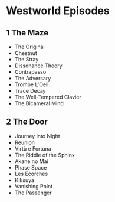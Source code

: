 # Westworld Episodes

## 1 The Maze
*    The Original
*    Chestnut
*    The Stray
*    Dissonance Theory
*    Contrapasso
*    The Adversary
*    Trompe L'Oeil
*    Trace Decay
*    The Well-Tempered Clavier
*    The Bicameral Mind

## 2 The Door
*    Journey into Night
*    Reunion
*    Virtù e Fortuna
*    The Riddle of the Sphinx
*    Akane no Mai
*    Phase Space
*    Les Ecorches
*    Kiksuya
*    Vanishing Point
*    The Passenger

